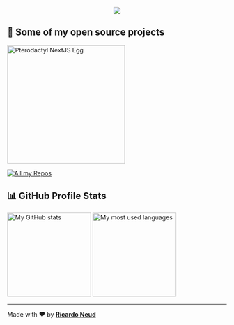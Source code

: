 <p align="center">
  <a href="#"><img src="https://readme-typing-svg.herokuapp.com?color=%2359A9FF&center=true&lines=FULLSTACK+DEVELOPER;HOME+NETWORK+HOBBYIST" /></a>
</p>

## 📙 Some of my open source projects

<p align="left">
  <a href="https://github.com/dev-ricardoneud/pterodactyl-next-js-egg"><img width="270" alt="Pterodactyl NextJS Egg" src="https://denvercoder1-github-readme-stats.vercel.app/api/pin/?username=dev-ricardoneud&repo=pterodactyl-next-js-egg&theme=react&bg_color=3d3d3d&title_color=59A9FF&icon_color=59A9FF&hide_border=true&show_icons=false" /></a>
</p>

<p align="left">
  <a href="https://github.com/dev-ricardoneud?tab=repositories"><img alt="All my Repos" src="https://shields.io/badge/-All%20my%20Repos-3d3d3d?style=for-the-badge" /></a>
</p>

## 📊 GitHub Profile Stats

<a href="#"><img alt="My GitHub stats" src="https://github-readme-stats.vercel.app/api/?username=dev-ricardoneud&show_icons=true&count_private=true&theme=react&hide_border=true&bg_color=3d3d3d&title_color=59A9FF&icon_color=59A9FF" height="192px" /></a>
<a href="#"><img alt="My most used languages" src="https://github-readme-stats.vercel.app/api/top-langs/?username=dev-ricardoneud&langs_count=8&layout=compact&theme=react&hide_border=true&bg_color=3d3d3d&title_color=59A9FF&icon_color=59A9FF" height="192px" /></a>
<br />

---

Made with ❤️ by **[Ricardo Neud](https://ricardoneud.com)**
